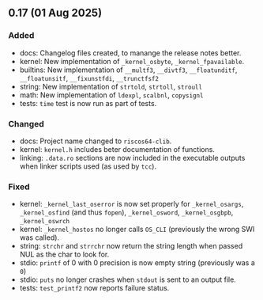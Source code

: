 ## 0.17 (01 Aug 2025)

### Added
- docs: Changelog files created, to manange the release notes better.
- kernel: New implementation of `_kernel_osbyte`, `_kernel_fpavailable`.
- builtins: New implementation of `__multf3`, `__divtf3`, `__floatunditf`, `__floatunsitf`, `__fixunstfdi`, `__trunctfsf2`
- string: New implementation of `strtold`, `strtoll`, `stroull`
- math: New implementation of `ldexpl`, `scalbnl`, `copysignl`
- tests: `time` test is now run as part of tests.

### Changed
- docs: Project name changed to `riscos64-clib`.
- kernel: `kernel.h` includes beter documentation of functions.
- linking: `.data.ro` sections are now included in the executable outputs when linker scripts used (as used by `tcc`).

### Fixed
- kernel: `_kernel_last_oserror` is now set properly for `_kernel_osargs`, `_kernel_osfind` (and thus `fopen`), `_kernel_osword`, `_kernel_osgbpb`, `_kernel_oswrch`
- kernel: `_kernel_hostos` no longer calls `OS_CLI` (previously the wrong SWI was called).
- string: `strchr` and `strrchr` now return the string length when passed NUL as the char to look for.
- stdio: `printf` of 0 with 0 precision is now empty string (previously was a `0`)
- stdio: `puts` no longer crashes when `stdout` is sent to an output file.
- tests: `test_printf2` now reports failure status.

